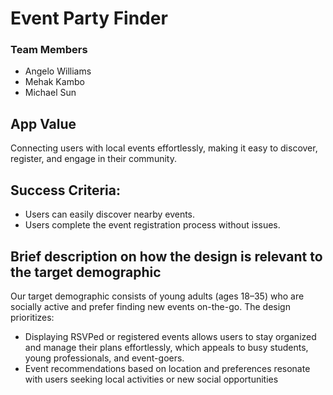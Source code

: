 # Event Party Finder

### Team Members
- Angelo Williams  
- Mehak Kambo  
- Michael Sun

## App Value
Connecting users with local events effortlessly, making it easy to discover, register, and engage in their community.

## Success Criteria:
- Users can easily discover nearby events.
- Users complete the event registration process without issues.

## Brief description on how the design is relevant to the target demographic
Our target demographic consists of young adults (ages 18–35) who are socially active and prefer finding new events on-the-go. The design prioritizes:
- Displaying RSVPed or registered events allows users to stay organized and manage their plans effortlessly, which appeals to busy students, young professionals, and event-goers.
- Event recommendations based on location and preferences resonate with users seeking local activities or new social opportunities